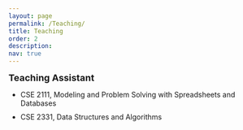 ```yaml
---
layout: page
permalink: /Teaching/
title: Teaching
order: 2
description:
nav: true
---
```

<p><font size="4"><b>Teaching Assistant</b></font></p>

<ul>
    <li style="margin-bottom: 10px;"> CSE 2111, Modeling and Problem Solving with Spreadsheets and Databases</li>
    <li> CSE 2331, Data Structures and Algorithms </li>
</ul>

